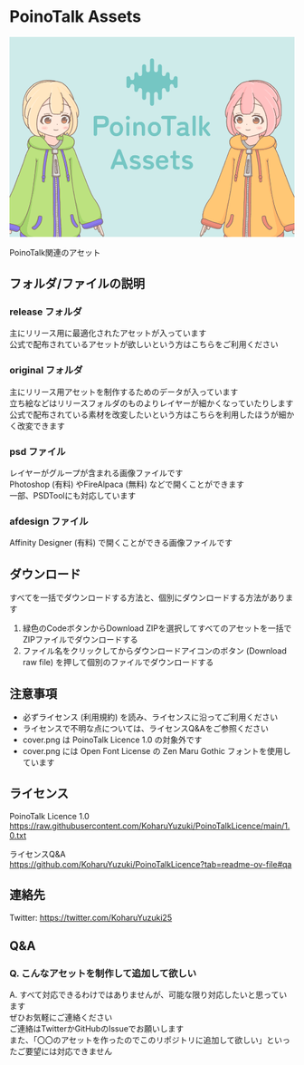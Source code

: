 # PoinoTalk Assets
![カバー](cover.png)

PoinoTalk関連のアセット  

## フォルダ/ファイルの説明

### release フォルダ
主にリリース用に最適化されたアセットが入っています  
公式で配布されているアセットが欲しいという方はこちらをご利用ください  

### original フォルダ
主にリリース用アセットを制作するためのデータが入っています  
立ち絵などはリリースフォルダのものよりレイヤーが細かくなっていたりします  
公式で配布されている素材を改変したいという方はこちらを利用したほうが細かく改変できます  

### psd ファイル
レイヤーがグループが含まれる画像ファイルです  
Photoshop (有料) やFireAlpaca (無料) などで開くことができます  
一部、PSDToolにも対応しています  

### afdesign ファイル
Affinity Designer (有料) で開くことができる画像ファイルです  

## ダウンロード
すべてを一括でダウンロードする方法と、個別にダウンロードする方法があります  

1. 緑色のCodeボタンからDownload ZIPを選択してすべてのアセットを一括でZIPファイルでダウンロードする
1. ファイル名をクリックしてからダウンロードアイコンのボタン (Download raw file) を押して個別のファイルでダウンロードする

## 注意事項
- 必ずライセンス (利用規約) を読み、ライセンスに沿ってご利用ください
- ライセンスで不明な点については、ライセンスQ&Aをご参照ください
- cover.png は PoinoTalk Licence 1.0 の対象外です
- cover.png には Open Font License の Zen Maru Gothic フォントを使用しています

## ライセンス
PoinoTalk Licence 1.0  
https://raw.githubusercontent.com/KoharuYuzuki/PoinoTalkLicence/main/1.0.txt  

ライセンスQ&A  
https://github.com/KoharuYuzuki/PoinoTalkLicence?tab=readme-ov-file#qa  

## 連絡先
Twitter: https://twitter.com/KoharuYuzuki25  

## Q&A

### Q. こんなアセットを制作して追加して欲しい
A. すべて対応できるわけではありませんが、可能な限り対応したいと思っています  
ぜひお気軽にご連絡ください  
ご連絡はTwitterかGitHubのIssueでお願いします  
また、「〇〇のアセットを作ったのでこのリポジトリに追加して欲しい」といったご要望には対応できません  
